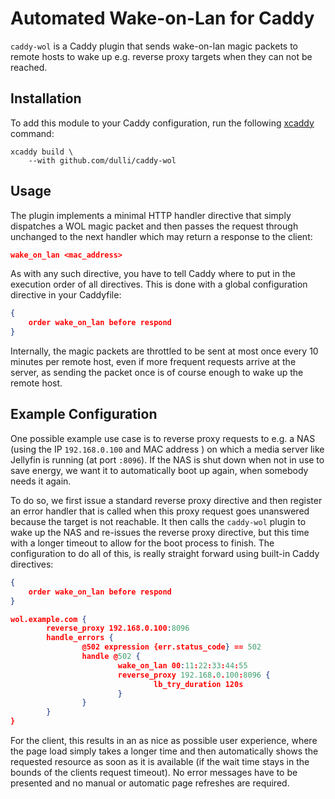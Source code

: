 # Automated Wake-on-Lan for Caddy

`caddy-wol` is a Caddy plugin that sends wake-on-lan magic packets to remote hosts to wake up e.g. reverse proxy targets when they can not be reached.

## Installation

To add this module to your Caddy configuration, run the following [xcaddy](https://caddyserver.com/docs/build#xcaddy) command:

```shell
xcaddy build \
    --with github.com/dulli/caddy-wol
```

## Usage

The plugin implements a minimal HTTP handler directive that simply dispatches a WOL magic packet and then passes the request through unchanged to the next handler which may return a response to the client:

```json
wake_on_lan <mac_address>
```

As with any such directive, you have to tell Caddy where to put in the execution order of all directives. This is done with a global configuration directive in your Caddyfile:

```json
{
    order wake_on_lan before respond
}
```

Internally, the magic packets are throttled to be sent at most once every 10 minutes per remote host, even if more frequent requests arrive at the server, as sending the packet once is of course enough to wake up the remote host.

## Example Configuration

One possible example use case is to reverse proxy requests to e.g. a NAS (using the IP `192.168.0.100` and MAC address ) on which a media server like Jellyfin is running (at port `:8096`). If the NAS is shut down when not in use to save energy, we want it to automatically boot up again, when somebody needs it again.

To do so, we first issue a standard reverse proxy directive and then register an error handler that is called when this proxy request goes unanswered because the target is not reachable. It then calls the `caddy-wol` plugin to wake up the NAS and re-issues the reverse proxy directive, but this time with a longer timeout to allow for the boot process to finish. The configuration to do all of this, is really straight forward using built-in Caddy directives:

```json
{
    order wake_on_lan before respond
}

wol.example.com {
        reverse_proxy 192.168.0.100:8096
        handle_errors {
                @502 expression {err.status_code} == 502
                handle @502 {
                        wake_on_lan 00:11:22:33:44:55
                        reverse_proxy 192.168.0.100:8096 {
                                lb_try_duration 120s
                        }
                }
        }
}
```

For the client, this results in an as nice as possible user experience, where the page load simply takes a longer time and then automatically shows the requested resource as soon as it is available (if the wait time stays in the bounds of the clients request timeout). No error messages have to be presented and no manual or automatic page refreshes are required.
